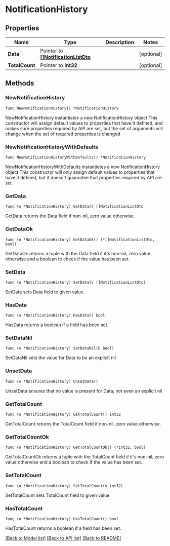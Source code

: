 # NotificationHistory

## Properties

Name | Type | Description | Notes
------------ | ------------- | ------------- | -------------
**Data** | Pointer to [**[]NotificationListDto**](NotificationListDto.md) |  | [optional] 
**TotalCount** | Pointer to **int32** |  | [optional] 

## Methods

### NewNotificationHistory

`func NewNotificationHistory() *NotificationHistory`

NewNotificationHistory instantiates a new NotificationHistory object
This constructor will assign default values to properties that have it defined,
and makes sure properties required by API are set, but the set of arguments
will change when the set of required properties is changed

### NewNotificationHistoryWithDefaults

`func NewNotificationHistoryWithDefaults() *NotificationHistory`

NewNotificationHistoryWithDefaults instantiates a new NotificationHistory object
This constructor will only assign default values to properties that have it defined,
but it doesn't guarantee that properties required by API are set

### GetData

`func (o *NotificationHistory) GetData() []NotificationListDto`

GetData returns the Data field if non-nil, zero value otherwise.

### GetDataOk

`func (o *NotificationHistory) GetDataOk() (*[]NotificationListDto, bool)`

GetDataOk returns a tuple with the Data field if it's non-nil, zero value otherwise
and a boolean to check if the value has been set.

### SetData

`func (o *NotificationHistory) SetData(v []NotificationListDto)`

SetData sets Data field to given value.

### HasData

`func (o *NotificationHistory) HasData() bool`

HasData returns a boolean if a field has been set.

### SetDataNil

`func (o *NotificationHistory) SetDataNil(b bool)`

 SetDataNil sets the value for Data to be an explicit nil

### UnsetData
`func (o *NotificationHistory) UnsetData()`

UnsetData ensures that no value is present for Data, not even an explicit nil
### GetTotalCount

`func (o *NotificationHistory) GetTotalCount() int32`

GetTotalCount returns the TotalCount field if non-nil, zero value otherwise.

### GetTotalCountOk

`func (o *NotificationHistory) GetTotalCountOk() (*int32, bool)`

GetTotalCountOk returns a tuple with the TotalCount field if it's non-nil, zero value otherwise
and a boolean to check if the value has been set.

### SetTotalCount

`func (o *NotificationHistory) SetTotalCount(v int32)`

SetTotalCount sets TotalCount field to given value.

### HasTotalCount

`func (o *NotificationHistory) HasTotalCount() bool`

HasTotalCount returns a boolean if a field has been set.


[[Back to Model list]](../README.md#documentation-for-models) [[Back to API list]](../README.md#documentation-for-api-endpoints) [[Back to README]](../README.md)


